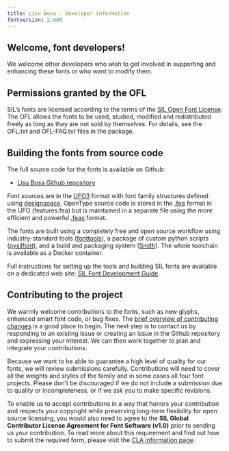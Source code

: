 ```yaml
---
title: Lisu Bosa - Developer information
fontversion: 2.000
---
```


## Welcome, font developers!

We welcome other developers who wish to get involved in supporting and enhancing these fonts or who want to modify them.

## Permissions granted by the OFL

SIL’s fonts are licensed according to the terms of the [SIL Open Font License](https://openfontlicense.org/). The OFL allows the fonts to be used, studied, modified and redistributed freely as long as they are not sold by themselves. For details, see the OFL.txt and OFL-FAQ.txt files in the package.

## Building the fonts from source code

The full source code for the fonts is available on Github:

- [Lisu Bosa Github repository](https://github.com/silnrsi/font-lisu-bosa)

Font sources are in the [UFO3](https://unifiedfontobject.org/versions/ufo3/) format with font family structures defined using [designspace](https://github.com/fonttools/fonttools/tree/master/Doc/source/designspaceLib). OpenType source code is stored in the [.fea](https://adobe-type-tools.github.io/afdko/OpenTypeFeatureFileSpecification.html) format in the UFO (features.fea) but is maintained in a separate file using the more efficient and powerful [.feax](https://github.com/silnrsi/feax/blob/main/docs/feaextensions.md) format.

The fonts are built using a completely free and open source workflow using industry-standard tools ([fonttools](https://github.com/fonttools/fonttools)), a package of custom python scripts ([pysilfont](https://github.com/silnrsi/pysilfont)), and a build and packaging system ([Smith](https://github.com/silnrsi/smith)). The whole toolchain is available as a Docker container. 

Full instructions for setting up the tools and building SIL fonts are available on a dedicated web site: [SIL Font Development Guide](https://silnrsi.github.io/silfontdev/).

## Contributing to the project

We warmly welcome contributions to the fonts, such as new glyphs, enhanced smart font code, or bug fixes. The [brief overview of contributing changes](https://silnrsi.github.io/silfontdev/en-US/Contributing_Changes.html) is a good place to begin. The next step is to contact us by responding to an existing issue or creating an issue in the Github repository and expressing your interest. We can then work together to plan and integrate your contributions.

Because we want to be able to guarantee a high level of quality for our fonts, we will review submissions carefully. Contributions will need to cover all the weights and styles of the family and in some cases all four font projects. Please don’t be discouraged if we do not include a submission due to quality or incompleteness, or if we ask you to make specific revisions. 

To enable us to accept contributions in a way that honors your contribution and respects your copyright while preserving long-term flexibility for open source licensing, you would also need to agree to the **SIL Global Contributor License Agreement for Font Software (v1.0)** prior to sending us your contribution. To read more about this requirement and find out how to submit the required form, please visit the [CLA information page](https://software.sil.org/fontcla).

